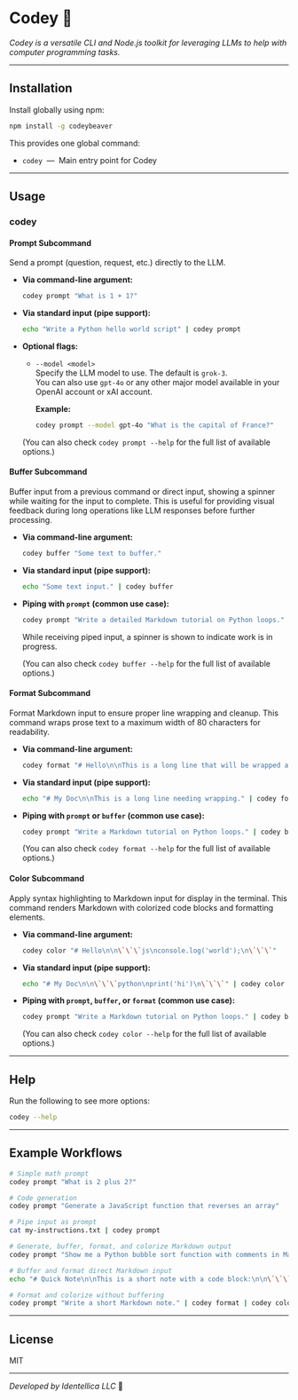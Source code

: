 # Codey 🦫

_Codey is a versatile CLI and Node.js toolkit for leveraging LLMs to help with
computer programming tasks._

---

## Installation

Install globally using npm:

```sh
npm install -g codeybeaver
```

This provides one global command:

- `codey` &nbsp;—&nbsp; Main entry point for Codey

---

## Usage

### **codey**

#### Prompt Subcommand

Send a prompt (question, request, etc.) directly to the LLM.

- **Via command-line argument:**

  ```sh
  codey prompt "What is 1 + 1?"
  ```

- **Via standard input (pipe support):**

  ```sh
  echo "Write a Python hello world script" | codey prompt
  ```

- **Optional flags:**

  - `--model <model>`  
    Specify the LLM model to use. The default is `grok-3`.  
    You can also use `gpt-4o` or any other major model available in your OpenAI
    account or xAI account.

    **Example:**

    ```sh
    codey prompt --model gpt-4o "What is the capital of France?"
    ```

  (You can also check `codey prompt --help` for the full list of available
  options.)

#### Buffer Subcommand

Buffer input from a previous command or direct input, showing a spinner while
waiting for the input to complete. This is useful for providing visual feedback
during long operations like LLM responses before further processing.

- **Via command-line argument:**

  ```sh
  codey buffer "Some text to buffer."
  ```

- **Via standard input (pipe support):**

  ```sh
  echo "Some text input." | codey buffer
  ```

- **Piping with `prompt` (common use case):**

  ```sh
  codey prompt "Write a detailed Markdown tutorial on Python loops." | codey buffer
  ```

  While receiving piped input, a spinner is shown to indicate work is in
  progress.

  (You can also check `codey buffer --help` for the full list of available
  options.)

#### Format Subcommand

Format Markdown input to ensure proper line wrapping and cleanup. This command
wraps prose text to a maximum width of 80 characters for readability.

- **Via command-line argument:**

  ```sh
  codey format "# Hello\n\nThis is a long line that will be wrapped at 80 characters for readability in Markdown format."
  ```

- **Via standard input (pipe support):**

  ```sh
  echo "# My Doc\n\nThis is a long line needing wrapping." | codey format
  ```

- **Piping with `prompt` or `buffer` (common use case):**

  ```sh
  codey prompt "Write a Markdown tutorial on Python loops." | codey buffer | codey format
  ```

  (You can also check `codey format --help` for the full list of available
  options.)

#### Color Subcommand

Apply syntax highlighting to Markdown input for display in the terminal. This
command renders Markdown with colorized code blocks and formatting elements.

- **Via command-line argument:**

  ```sh
  codey color "# Hello\n\n\`\`\`js\nconsole.log('world');\n\`\`\`"
  ```

- **Via standard input (pipe support):**

  ```sh
  echo "# My Doc\n\n\`\`\`python\nprint('hi')\n\`\`\`" | codey color
  ```

- **Piping with `prompt`, `buffer`, or `format` (common use case):**

  ```sh
  codey prompt "Write a Markdown tutorial on Python loops." | codey buffer | codey format | codey color
  ```

  (You can also check `codey color --help` for the full list of available
  options.)

---

## Help

Run the following to see more options:

```sh
codey --help
```

---

## Example Workflows

```sh
# Simple math prompt
codey prompt "What is 2 plus 2?"

# Code generation
codey prompt "Generate a JavaScript function that reverses an array"

# Pipe input as prompt
cat my-instructions.txt | codey prompt

# Generate, buffer, format, and colorize Markdown output
codey prompt "Show me a Python bubble sort function with comments in Markdown." | codey buffer | codey format | codey color

# Buffer and format direct Markdown input
echo "# Quick Note\n\nThis is a short note with a code block:\n\n\`\`\`bash\necho 'Hello, World!'\n\`\`\`" | codey buffer | codey format

# Format and colorize without buffering
codey prompt "Write a short Markdown note." | codey format | codey color
```

---

## License

MIT

---

_Developed by Identellica LLC_ 🦫
